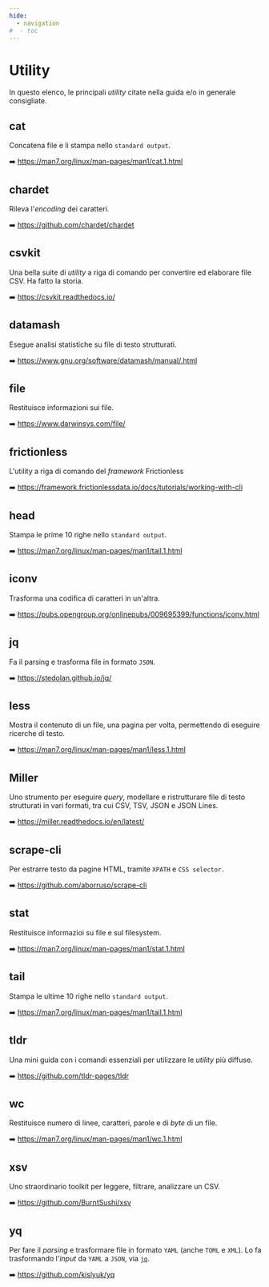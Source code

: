 ```yaml
---
hide:
  - navigation
#  - toc
---
```


# Utility

In questo elenco, le principali *utility* citate nella guida e/o in generale consigliate.

## cat

Concatena file e li stampa nello `standard output`.

:arrow_right: <https://man7.org/linux/man-pages/man1/cat.1.html>

## chardet

Rileva l'*encoding* dei caratteri.

:arrow_right: <https://github.com/chardet/chardet>

## csvkit

Una bella suite di *utility* a riga di comando per convertire ed elaborare file CSV. Ha fatto la storia.

:arrow_right: <https://csvkit.readthedocs.io/>

## datamash

Esegue analisi statistiche su file di testo strutturati.

:arrow_right: <https://www.gnu.org/software/datamash/manual/.html>

## file

Restituisce informazioni sui file.

:arrow_right: <https://www.darwinsys.com/file/>

## frictionless

L'utility a riga di comando del *framework* Frictionless

:arrow_right: <https://framework.frictionlessdata.io/docs/tutorials/working-with-cli>

## head

Stampa le prime 10 righe nello `standard output`.

:arrow_right: <https://man7.org/linux/man-pages/man1/tail.1.html>

## iconv

Trasforma una codifica di caratteri in un'altra.

:arrow_right: <https://pubs.opengroup.org/onlinepubs/009695399/functions/iconv.html>

## jq

Fa il parsing e trasforma file in formato `JSON`.

:arrow_right: <https://stedolan.github.io/jq/>

## less

Mostra il contenuto di un file, una pagina per volta, permettendo di eseguire ricerche di testo.

:arrow_right: <https://man7.org/linux/man-pages/man1/less.1.html>

## Miller

Uno strumento per eseguire *query*, modellare e ristrutturare file di testo strutturati in vari formati, tra cui CSV, TSV, JSON e JSON Lines.

:arrow_right: <https://miller.readthedocs.io/en/latest/>

## scrape-cli

Per estrarre testo da pagine HTML, tramite `XPATH` e `CSS selector.`

:arrow_right: <https://github.com/aborruso/scrape-cli>

## stat

Restituisce informazioi su file e sul filesystem.

:arrow_right: <https://man7.org/linux/man-pages/man1/stat.1.html>

## tail

Stampa le ultime 10 righe nello `standard output`.

:arrow_right: <https://man7.org/linux/man-pages/man1/tail.1.html>

## tldr

Una mini guida con i comandi essenziali per utilizzare le *utility* più diffuse.

:arrow_right: <https://github.com/tldr-pages/tldr>

## wc

Restituisce numero di linee, caratteri, parole e di *byte* di un file.

:arrow_right: <https://man7.org/linux/man-pages/man1/wc.1.html>

## xsv

Uno straordinario toolkit per leggere, filtrare, analizzare un CSV.

:arrow_right: <https://github.com/BurntSushi/xsv>

## yq

Per fare il *parsing* e trasformare file in formato `YAML` (anche `TOML` e `XML`). Lo fa trasformando l'*input* da `YAML` a `JSON`, via [`jq`](#jq).

:arrow_right: <https://github.com/kislyuk/yq>

